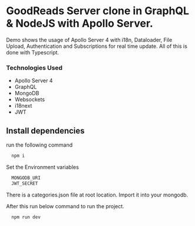 
# GoodReads Server clone in GraphQL & NodeJS with Apollo Server.

Demo shows the usage of Apollo Server 4 with i18n, Dataloader, File Upload, Authentication and Subscriptions for real time update. All of this is done with Typescript.

### Technologies Used
- Apollo Server 4
- GraphQL
- MongoDB
- Websockets
- i18next
- JWT



## Install dependencies

run the following command

```bash
  npm i
```

Set the Environment variables 

```bash
  MONGODB_URI
  JWT_SECRET
```

There is a categories.json file at root location. Import it into your mongodb.

After this run below command to run the project.
```bash
  npm run dev
```
